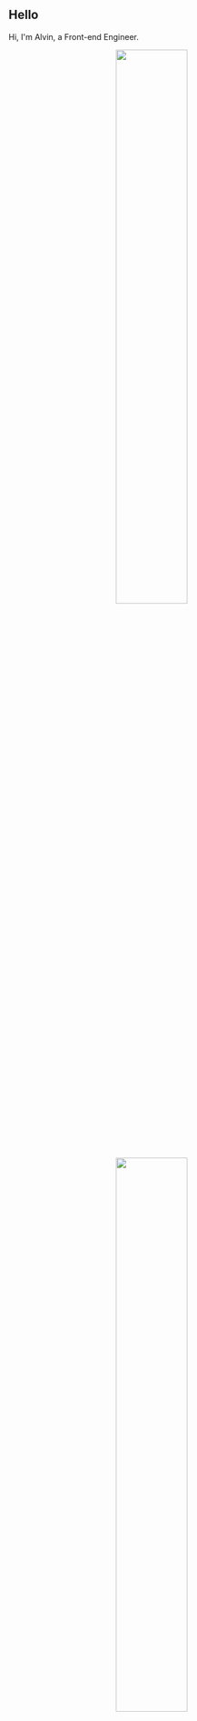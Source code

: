 ## Hello
Hi, I'm Alvin, a Front-end Engineer.

<p align="center">
  <img height="50%" width="auto" src ="https://github-readme-stats.vercel.app/api?username=achen718&show_icons=true&count_private=true&theme=dracula&hide_border=true&hide=issues,contribs&bg_color=00000000">
  <img height="50%" width="auto" src ="https://github-readme-stats.vercel.app/api/top-langs/?username=achen718&layout=compact&hide_border=true&theme=dracula&bg_color=00000000&langs_count=6&hide=jupyter%20notebook,tex,css,php&exclude_repo=Pacman-AI">

  <!--START_SECTION:waka-->

```txt
TypeScript   3 hrs 35 mins   █████████████████████▒░░░   85.43 %
Other        14 mins         █▒░░░░░░░░░░░░░░░░░░░░░░░   05.58 %
Markdown     11 mins         █░░░░░░░░░░░░░░░░░░░░░░░░   04.43 %
JSON         9 mins          █░░░░░░░░░░░░░░░░░░░░░░░░   03.95 %
HTML         0 secs          ░░░░░░░░░░░░░░░░░░░░░░░░░   00.39 %
```

<!--END_SECTION:waka-->
  <br>
  <br>
</p>
